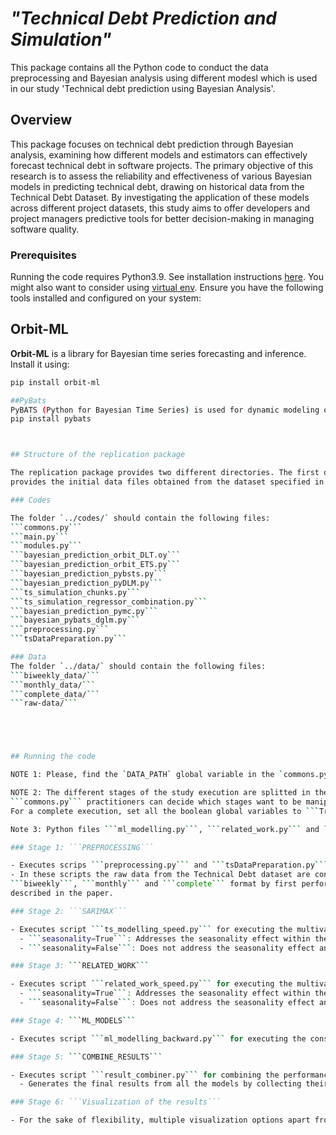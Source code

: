 #  *"Technical Debt Prediction and Simulation"*

This package contains all the Python code to conduct the data preprocessing and Bayesian analysis using different modesl which is used in our study 'Technical debt prediction using Bayesian Analysis'.

## Overview

 This package focuses on technical debt prediction through Bayesian analysis, examining how different models and estimators can effectively forecast technical debt in software projects. The primary objective of this research is to assess the reliability and effectiveness of various Bayesian models in predicting technical debt, drawing on historical data from the Technical Debt Dataset. By investigating the application of these models across different project datasets, this study aims to offer developers and project managers predictive tools for better decision-making in managing software quality. 

### Prerequisites

Running the code requires Python3.9. See installation instructions [here](https://www.python.org/downloads/).
You might also want to consider using [virtual env](https://packaging.python.org/guides/installing-using-pip-and-virtualenv/).
Ensure you have the following tools installed and configured on your system:
## Orbit-ML
**Orbit-ML** is a library for Bayesian time series forecasting and inference. Install it using:

```bash
pip install orbit-ml

##PyBats
PyBATS (Python for Bayesian Time Series) is used for dynamic modeling of time series data. Install it using:
pip install pybats



## Structure of the replication package

The replication package provides two different directories. The first one provides the codes for running the study and the second one
provides the initial data files obtained from the dataset specified in the paper.

### Codes

The folder `../codes/` should contain the following files:
```commons.py```
```main.py```
```modules.py```
```bayesian_prediction_orbit_DLT.oy```
```bayesian_prediction_orbit_ETS.py```
```bayesian_prediction_pybsts.py```
```bayesian_prediction_pyDLM.py```
```ts_simulation_chunks.py```
```ts_simulation_regressor_combination.py```
```bayesian_prediction_pymc.py```
```bayesian_pybats_dglm.py```
```preprocessing.py```
```tsDataPreparation.py```

### Data
The folder `../data/` should contain the following files:
```biweekly_data/```
```monthly_data/```
```complete_data/```
```raw-data/```





## Running the code

NOTE 1: Please, find the `DATA_PATH` global variable in the `commons.py` script and define the path where the program should create all the needed results.

NOTE 2: The different stages of the study execution are splitted in the ```main.py``` script, from the boolean definitions in
```commons.py``` practitioners can decide which stages want to be manipulated or re-executed again without affecting the other stages.
For a complete execution, set all the boolean global variables to ```True```

Note 3: Python files ```ml_modelling.py```, ```related_work.py``` and ```ts_modelling.py``` execute the same logic behind the implemented python files but instead of using the built-in in functions to execute backward variable selection and parameter-tuning, they perform it hard-coded, therefore consider longer run times if you consider using them.

### Stage 1: ```PREPROCESSING```

- Executes scrips ```preprocessing.py``` and ```tsDataPreparation.py```.
- In these scripts the raw data from the Technical Debt dataset are converted into project-divided csv files repeated in 
```biweekly```, ```monthly``` and ```complete``` format by first performing data cleaning and preprocessing using the techniques
described in the paper.

### Stage 2: ```SARIMAX```

- Executes script ```ts_modelling_speed.py``` for executing the multivariate Time Series Analysis approach proposed:
  - ```seasonality=True```: Addresses the seasonality effect within the data through SARIMAX
  - ```seasonality=False```: Does not address the seasonality effect and implements just ARIMAX.

### Stage 3: ```RELATED_WORK```

- Executes script ```related_work_speed.py``` for executing the multivariate Time Series Analysis provided from the related work:
  - ```seasonality=True```: Addresses the seasonality effect within the data by implementing univariate SARIMA+LM.
  - ```seasonality=False```: Does not address the seasonality effect and implements just ARIMAX+LM.

### Stage 4: ```ML_MODELS```

- Executes script ```ml_modelling_backward.py``` for executing the considered ML models with backward variable selection procedure.

### Stage 5: ```COMBINE_RESULTS```

- Executes script ```result_combiner.py``` for combining the performance results from all the resulting projects.
  - Generates the final results from all the models by collecting their average results. The ```csv``` as well as ```LaTex``` tables can be found in ```../data/final_results/```.

### Stage 6: ```Visualization of the results```

- For the sake of flexibility, multiple visualization options apart from the ones displayed in the paper can be obtained by running all the cells existing in the Jupyter Notebook ```visualization.ipynb```.


